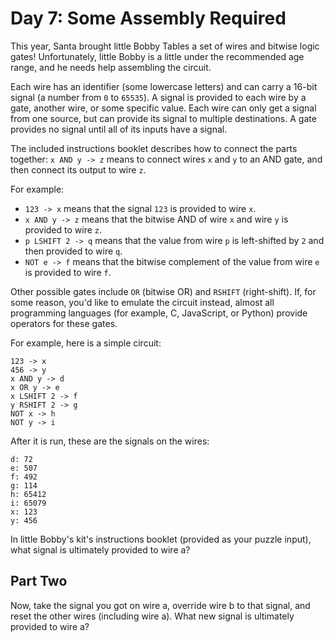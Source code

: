 # Day 7: Some Assembly Required

This year, Santa brought little Bobby Tables a set of wires and bitwise logic
gates! Unfortunately, little Bobby is a little under the recommended age range,
and he needs help assembling the circuit.

Each wire has an identifier (some lowercase letters) and can carry a 16-bit
signal (a number from `0` to `65535`). A signal is provided to each wire by a
gate, another wire, or some specific value. Each wire can only get a signal from
one source, but can provide its signal to multiple destinations. A gate provides
no signal until all of its inputs have a signal.

The included instructions booklet describes how to connect the parts together:
`x AND y -> z` means to connect wires `x` and `y` to an AND gate, and then
connect its output to wire `z`.

For example:

* `123 -> x` means that the signal `123` is provided to wire `x`.
* `x AND y -> z` means that the bitwise AND of wire `x` and wire `y` is provided
  to wire `z`.
* `p LSHIFT 2 -> q` means that the value from wire `p` is left-shifted by `2`
  and then provided to wire `q`.
* `NOT e -> f` means that the bitwise complement of the value from wire `e` is
  provided to wire `f`.

Other possible gates include `OR` (bitwise OR) and `RSHIFT` (right-shift). If,
for some reason, you'd like to emulate the circuit instead, almost all
programming languages (for example, C, JavaScript, or Python) provide operators
for these gates.

For example, here is a simple circuit:

```
123 -> x
456 -> y
x AND y -> d
x OR y -> e
x LSHIFT 2 -> f
y RSHIFT 2 -> g
NOT x -> h
NOT y -> i
```

After it is run, these are the signals on the wires:

```
d: 72
e: 507
f: 492
g: 114
h: 65412
i: 65079
x: 123
y: 456
```

In little Bobby's kit's instructions booklet (provided as your puzzle input),
what signal is ultimately provided to wire a?

## Part Two

Now, take the signal you got on wire a, override wire b to that signal, and
reset the other wires (including wire a). What new signal is ultimately provided
to wire a?
